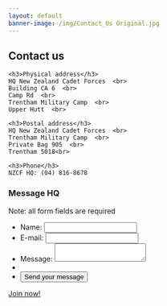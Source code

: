 ```yaml
---
layout: default
banner-image: /img/Contact_Us Original.jpg
---
```


  <h2>Contact us</h2>
<div id="contact-container">
  <div id="contact-details">

    <h3>Physical address</h3>
    HQ New Zealand Cadet Forces  <br>
    Building CA 6  <br>
    Camp Rd  <br>
    Trentham Military Camp  <br>
    Upper Hutt  <br>

    <h3>Postal address</h3>
    HQ New Zealand Cadet Forces  <br>
    Trentham Military Camp  <br>
    Private Bag 905  <br>
    Trentham 5018<br>

    <h3>Phone</h3>
    NZCF HQ: (04) 816-8678

  </div>

  <div id="contact-form">
    <h3>Message HQ</h3>
    <p>Note: all form fields are required</p>
    <form name="contact" method="POST" netlify-honeypot="bot-field" data-netlify-recaptcha="true" data-netlify="true">
      <ul>
        <li style="display:none">
          <label>
            Don’t fill this out if you’re human: <input name="bot-field" />
          </label>
        </li>
        <li>
          <label for="name">Name:</label>
          <input type="text" id="name" name="user_name" required>
        </li>
        <li>
          <label for="mail">E-mail:</label>
          <input type="email" id="mail" name="user_email" required>
        </li>
        <li>
          <label for="msg">Message:</label>
          <textarea id="msg" name="user_message" required></textarea>
        </li>
        <li><div data-netlify-recaptcha="true"></div></li>
        <li class="button">
          <button type="submit">Send your message</button>
        </li>
      </ul>
    </form>
  </div>

</div> <!--Contact container -->

<div class="btn-container">
    <a href="/units" class="join-btn">Join now!</a>
</div>
